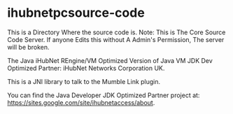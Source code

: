 # ihubnetpcsource-code
This is a Directory Where the source code is.
Note: This is The Core Source Code Server. If anyone Edits this without A Admin's Permission, The server will be broken.

The Java iHubNet REngine/VM Optimized Version of Java VM JDK Dev Optimized Partner: iHubNet Networks Corporation UK.

This is a JNI library to talk to the Mumble Link plugin.

You can find the Java Developer JDK Optimized Partner project at:
https://sites.google.com/site/ihubnetaccess/about.


